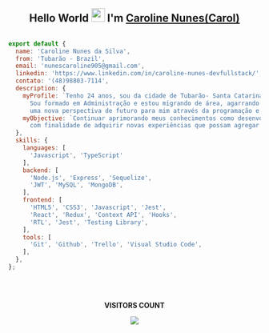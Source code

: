 <div align="center">
  <h2> Hello World <img src="https://github.com/TheDudeThatCode/TheDudeThatCode/blob/master/Assets/Earth.gif" height="27" />
I'm <a href="https://www.linkedin.com/in/caroline-nunes-devfullstack/" target="_blank">Caroline Nunes(Carol)</a></h2>
</div>

```javascript

export default {
  name: 'Caroline Nunes da Silva',
  from: 'Tubarão - Brazil',
  email: 'nunescaroline905@gmail.com',
  linkedin: 'https://www.linkedin.com/in/caroline-nunes-devfullstack/',
  contato: '(48)98803-7114',
  description: {
    myProfile: `Tenho 24 anos, sou da cidade de Tubarão- Santa Catarina.
      Sou formado em Administração e estou migrando de área, agarrando
      uma nova perspectiva de futuro para mim através da programação e suas tecnologias.`,
    myObjective: `Continuar aprimorando meus conhecimentos como desenvolvedor Full Stack,
      com finalidade de adquirir novas experiências que possam agregar ao meu futuro.`,
  },
  skills: {
    languages: [
      'Javascript', 'TypeScript'
    ],    
    backend: [
      'Node.js', 'Express', 'Sequelize',
      'JWT', 'MySQL', 'MongoDB',
    ],
    frontend: [
      'HTML5', 'CSS3', 'Javascript', 'Jest',
      'React', 'Redux', 'Context API', 'Hooks',
      'RTL', 'Jest', 'Testing Library',
    ],
    tools: [
      'Git', 'Github', 'Trello', 'Visual Studio Code',
    ],
  },
};

```

##
  
<div align="center">
<br>
<p align="centre"><b>VISITORS COUNT</b></p>  
  <p align="center">
    <img align="center" src="https://komarev.com/ghpvc/?username=carolhn&color=blueviolet&style=for-the-badge" />
</p>
<br>
</div

